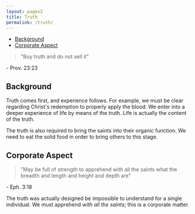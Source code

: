 ```yaml
---
layout: pagev2
title: Truth
permalink: /truth/
---
```

- [Background](#background)
- [Corporate Aspect](#corporate-aspect)

>"Buy truth and do not sell it"

\- Prov. 23:23

## Background

Truth comes first, and experience follows. For example, we must be clear regarding Christ's redemption to properly apply the blood. We enter into a deeper experience of life by means of the truth. Life is actually the content of the truth.

The truth is also required to bring the saints into their organic function. We need to eat the solid food in order to bring others to this stage. 

## Corporate Aspect

>"May be full of strength to apprehend with all the saints what the breadth and length and height and depth are"

\- Eph. 3:18

The truth was actually designed be impossible to understand for a single individual. We must apprehend *with all the saints*; this is a corporate matter.